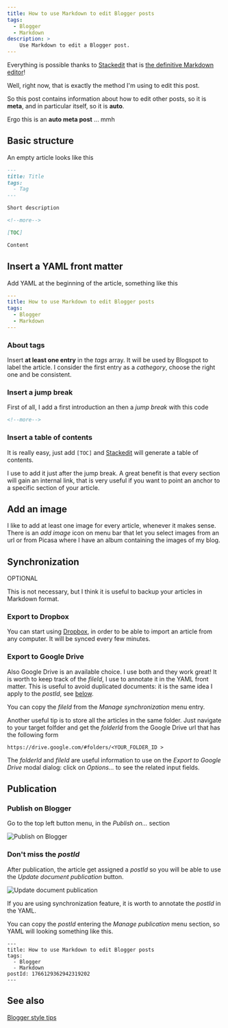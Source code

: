 ```yaml
---
title: How to use Markdown to edit Blogger posts
tags:
  - Blogger
  - Markdown
description: >
    Use Markdown to edit a Blogger post.
---
```


Everything is possible thanks to [Stackedit][1] that is [the definitive Markdown editor][2]!

Well, right now, that is exactly the method I'm using to edit this post.

So this post contains information about how to edit other posts, so it is **meta**, and in particular itself, so it is **auto**.

Ergo this is an **auto meta post** ... mmh

## Basic structure

An empty article looks like this

```markdown
---
title: Title
tags:
  - Tag
---

Short description

<!--more-->

[TOC]

Content

```

## Insert a YAML front matter

Add YAML at the beginning of the article, something like this

```yaml
---
title: How to use Markdown to edit Blogger posts
tags:
  - Blogger
  - Markdown
---
```

### About tags

Insert **at least one entry** in the *tags* array. It will be used by Blogspot to label the article.
I consider the first entry as a *cathegory*, choose the right one and be consistent.

### Insert a jump break

First of all, I add a first introduction an then a *jump break* with this code

```html
<!--more-->
```

### Insert a table of contents

It is really easy, just add `[TOC]` and [Stackedit][3] will generate a table of contents.

I use to add it just after the jump break. A great benefit is that every section will gain an internal link, that is very useful if you want to point an anchor to a specific section of your article.

## Add an image

I like to add at least one image for every article, whenever it makes sense. There is an *add image* icon on menu bar that let you select images from an url or from Picasa where I have an album containing the images of my blog.

## Synchronization

<span class="label label-info">OPTIONAL</span>

This is not necessary, but I think it is useful to backup your articles in Markdown format.

### Export to Dropbox

You can start using [Dropbox][4], in order to be able to import an article from any computer. It will be synced every few minutes.

### Export to Google Drive

Also Google Drive is an available choice. I use both and they work great!
It is worth to keep track of the *fileId*, I use to annotate it in the YAML front matter. This is useful to avoid duplicated documents: it is the same idea I apply to the *postId*, see [below](#dont-miss-the-postid).


<span class="alert alert-info">You can copy the <em>fileId</em> from the <em>Manage synchronization</em> menu entry.</span>



Another useful tip is to store all the articles in the same folder. Just navigate to your target folfder and get the *folderId* from the Google Drive url that has the following form

```
https://drive.google.com/#folders/<YOUR_FOLDER_ID >
```

The *folderId* and *fileId* are useful information to use on the *Export to Google Drive* modal dialog: click on *Options...* to see the related input fields.

## Publication

### Publish on Blogger

Go to the top left button menu, in the *Publish on...* section

![Publish on Blogger][6]


### Don't miss the *postId*

After publication, the article get assigned a *postId* so you will be able to use the *Update document publication* button.

![Update document publication][7]

If you are using synchronization feature, it is worth to annotate the *postId* in the YAML.

You can copy the *postId* entering the *Manage publication* menu section, so YAML will looking something like this.

    ---
    title: How to use Markdown to edit Blogger posts
    tags:
      - Blogger
      - Markdown
    postId: 1766129362942319202
    ---

## See also

[Blogger style tips](http://www.g14n.info/2014/01/blogger-style-tips.html)


  [1]: https://stackedit.io/
  [2]: http://www.g14n.info/2013/10/the-definitive-markdown-editor.html
  [3]: https://stackedit.io/
  [4]: https://www.dropbox.com
  [6]: https://lh6.googleusercontent.com/-ggHYwDvHR-U/UmVtLYafvRI/AAAAAAAAA5M/NmOKzndTpr8/s0/%255BUNSET%255D "Publish on Blogger"
  [7]: https://lh6.googleusercontent.com/HMa8DjTjDXl57RbqhO61KdTpseKDylk5i2vw5fiU7h4=s0 "Update document publication"

